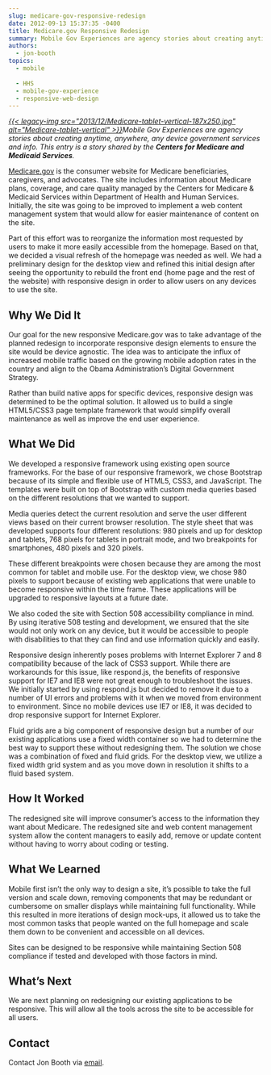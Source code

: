 ```yaml
---
slug: medicare-gov-responsive-redesign
date: 2012-09-13 15:37:35 -0400
title: Medicare.gov Responsive Redesign
summary: Mobile Gov Experiences are agency stories about creating anytime, anywhere, any device government services and info. This entry is a story shared by the Centers for Medicare and Medicaid Services. Medicare.gov is the consumer website for Medicare beneficiaries, caregivers, and advocates. The site includes information about Medicare plans, coverage, and care
authors:
  - jon-booth
topics:
  - mobile
  
  - HHS
  - mobile-gov-experience
  - responsive-web-design
---
```


_[{{< legacy-img src="2013/12/Medicare-tablet-vertical-187x250.jpg" alt="Medicare-tablet-vertical" >}}](https://s3.amazonaws.com/digitalgov/_legacy-img/2013/12/Medicare-tablet-vertical.jpg)Mobile Gov Experiences are agency stories about creating anytime, anywhere, any device government services and info. This entry is a story shared by the **Centers for Medicare and Medicaid Services**._

<a href="http://www.medicare.gov" rel="nofollow">Medicare.gov</a> is the consumer website for Medicare beneficiaries, caregivers, and advocates. The site includes information about Medicare plans, coverage, and care quality managed by the Centers for Medicare & Medicaid Services within Department of Health and Human Services. Initially, the site was going to be improved to implement a web content management system that would allow for easier maintenance of content on the site.

Part of this effort was to reorganize the information most requested by users to make it more easily accessible from the homepage. Based on that, we decided a visual refresh of the homepage was needed as well. We had a preliminary design for the desktop view and refined this initial design after seeing the opportunity to rebuild the front end (home page and the rest of the website) with responsive design in order to allow users on any devices to use the site.

## Why We Did It

Our goal for the new responsive Medicare.gov was to take advantage of the planned redesign to incorporate responsive design elements to ensure the site would be device agnostic. The idea was to anticipate the influx of increased mobile traffic based on the growing mobile adoption rates in the country and align to the Obama Administration’s Digital Government Strategy.

Rather than build native apps for specific devices, responsive design was determined to be the optimal solution. It allowed us to build a single HTML5/CSS3 page template framework that would simplify overall maintenance as well as improve the end user experience.

## What We Did

We developed a responsive framework using existing open source frameworks. For the base of our responsive framework, we chose Bootstrap because of its simple and flexible use of HTML5, CSS3, and JavaScript. The templates were built on top of Bootstrap with custom media queries based on the different resolutions that we wanted to support.

Media queries detect the current resolution and serve the user different views based on their current browser resolution. The style sheet that was developed supports four different resolutions: 980 pixels and up for desktop and tablets, 768 pixels for tablets in portrait mode, and two breakpoints for smartphones, 480 pixels and 320 pixels.

These different breakpoints were chosen because they are among the most common for tablet and mobile use. For the desktop view, we chose 980 pixels to support because of existing web applications that were unable to become responsive within the time frame. These applications will be upgraded to responsive layouts at a future date.

We also coded the site with Section 508 accessibility compliance in mind. By using iterative 508 testing and development, we ensured that the site would not only work on any device, but it would be accessible to people with disabilities to that they can find and use information quickly and easily.

Responsive design inherently poses problems with Internet Explorer 7 and 8 compatibility because of the lack of CSS3 support. While there are workarounds for this issue, like respond.js, the benefits of responsive support for IE7 and IE8 were not great enough to troubleshoot the issues. We initially started by using respond.js but decided to remove it due to a number of UI errors and problems with it when we moved from environment to environment. Since no mobile devices use IE7 or IE8, it was decided to drop responsive support for Internet Explorer.

Fluid grids are a big component of responsive design but a number of our existing applications use a fixed width container so we had to determine the best way to support these without redesigning them. The solution we chose was a combination of fixed and fluid grids. For the desktop view, we utilize a fixed width grid system and as you move down in resolution it shifts to a fluid based system.

## How It Worked

The redesigned site will improve consumer’s access to the information they want about Medicare. The redesigned site and web content management system allow the content managers to easily add, remove or update content without having to worry about coding or testing.

## What We Learned

Mobile first isn’t the only way to design a site, it’s possible to take the full version and scale down, removing components that may be redundant or cumbersome on smaller displays while maintaining full functionality. While this resulted in more iterations of design mock-ups, it allowed us to take the most common tasks that people wanted on the full homepage and scale them down to be convenient and accessible on all devices.

Sites can be designed to be responsive while maintaining Section 508 compliance if tested and developed with those factors in mind.

## What&#8217;s Next

We are next planning on redesigning our existing applications to be responsive. This will allow all the tools across the site to be accessible for all users.

## Contact

Contact Jon Booth via [email](mailto:jon.booth@cms.hhs.gov).